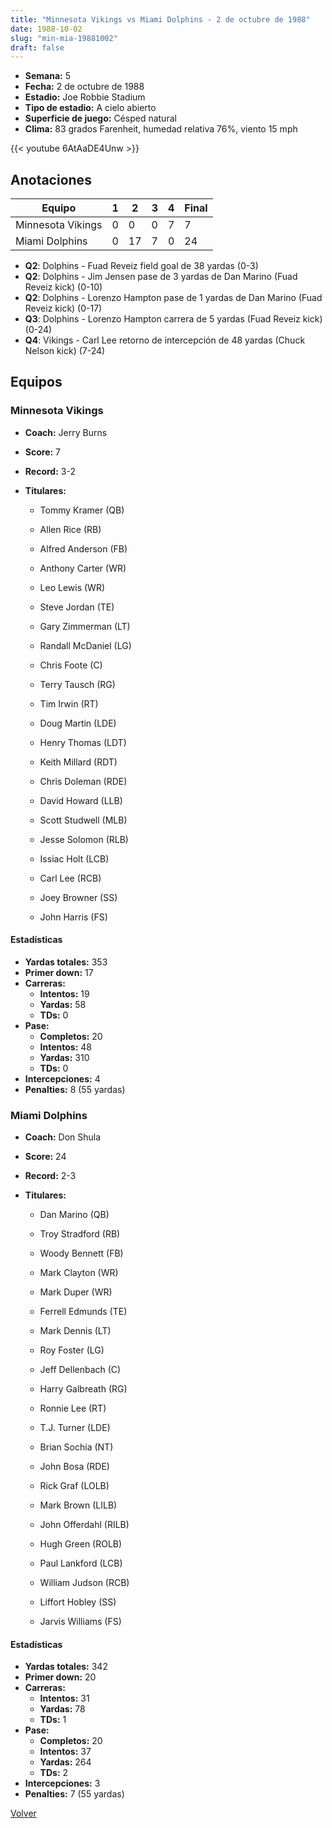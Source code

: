 ```yaml
---
title: "Minnesota Vikings vs Miami Dolphins - 2 de octubre de 1988"
date: 1988-10-02
slug: "min-mia-19881002"
draft: false
---
```


- **Semana:** 5
- **Fecha:** 2 de octubre de 1988
- **Estadio:** Joe Robbie Stadium
- **Tipo de estadio:** A cielo abierto
- **Superficie de juego:** Césped natural
- **Clima:** 83 grados Farenheit, humedad relativa 76%, viento 15 mph


{{< youtube 6AtAaDE4Unw >}}


## Anotaciones
| Equipo | 1 | 2 | 3 | 4 | Final |
|--------|---|---|---|---|-------|
| Minnesota Vikings  | 0 | 0 | 0 | 7  | 7 |
| Miami Dolphins  | 0 | 17 | 7 | 0  | 24 |
- **Q2**: Dolphins - Fuad Reveiz field goal de 38 yardas (0-3)
- **Q2**: Dolphins - Jim Jensen pase de 3 yardas de Dan Marino (Fuad Reveiz kick) (0-10)
- **Q2**: Dolphins - Lorenzo Hampton pase de 1 yardas de Dan Marino (Fuad Reveiz kick) (0-17)
- **Q3**: Dolphins - Lorenzo Hampton carrera de 5 yardas (Fuad Reveiz kick) (0-24)
- **Q4**: Vikings - Carl Lee retorno de intercepción de 48 yardas (Chuck Nelson kick) (7-24)


## Equipos


### Minnesota Vikings
* **Coach:** Jerry Burns
* **Score:** 7
* **Record:** 3-2
* **Titulares:** 

  * Tommy Kramer (QB) 

  * Allen Rice (RB) 

  * Alfred Anderson (FB) 

  * Anthony Carter (WR) 

  * Leo Lewis (WR) 

  * Steve Jordan (TE) 

  * Gary Zimmerman (LT) 

  * Randall McDaniel (LG) 

  * Chris Foote (C) 

  * Terry Tausch (RG) 

  * Tim Irwin (RT) 

  * Doug Martin (LDE) 

  * Henry Thomas (LDT) 

  * Keith Millard (RDT) 

  * Chris Doleman (RDE) 

  * David Howard (LLB) 

  * Scott Studwell (MLB) 

  * Jesse Solomon (RLB) 

  * Issiac Holt (LCB) 

  * Carl Lee (RCB) 

  * Joey Browner (SS) 

  * John Harris (FS) 

#### Estadísticas
* **Yardas totales:** 353
* **Primer down:** 17
* **Carreras:**
  * **Intentos:** 19
  * **Yardas:** 58
  * **TDs:** 0
* **Pase:**
  * **Completos:** 20
  * **Intentos:** 48
  * **Yardas:** 310
  * **TDs:** 0
* **Intercepciones:** 4
* **Penalties:** 8 (55 yardas)

### Miami Dolphins
* **Coach:** Don Shula
* **Score:** 24
* **Record:** 2-3
* **Titulares:** 

  * Dan Marino (QB) 

  * Troy Stradford (RB) 

  * Woody Bennett (FB) 

  * Mark Clayton (WR) 

  * Mark Duper (WR) 

  * Ferrell Edmunds (TE) 

  * Mark Dennis (LT) 

  * Roy Foster (LG) 

  * Jeff Dellenbach (C) 

  * Harry Galbreath (RG) 

  * Ronnie Lee (RT) 

  * T.J. Turner (LDE) 

  * Brian Sochia (NT) 

  * John Bosa (RDE) 

  * Rick Graf (LOLB) 

  * Mark Brown (LILB) 

  * John Offerdahl (RILB) 

  * Hugh Green (ROLB) 

  * Paul Lankford (LCB) 

  * William Judson (RCB) 

  * Liffort Hobley (SS) 

  * Jarvis Williams (FS) 

#### Estadísticas
* **Yardas totales:** 342
* **Primer down:** 20
* **Carreras:**
  * **Intentos:** 31
  * **Yardas:** 78
  * **TDs:** 1
* **Pase:**
  * **Completos:** 20
  * **Intentos:** 37
  * **Yardas:** 264
  * **TDs:** 2
* **Intercepciones:** 3
* **Penalties:** 7 (55 yardas)


[Volver](/historia/1988)
